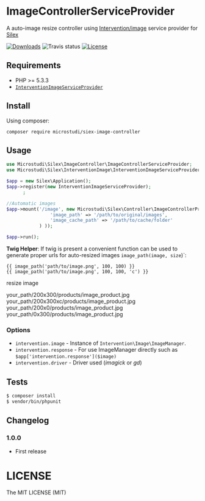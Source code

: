 # ImageControllerServiceProvider

A auto-image resize controller using [Intervention/image](http://image.intervention.io/) service provider for [Silex](http://silex.sensiolabs.org)

[![Downloads](https://img.shields.io/packagist/dt/microstudi/siex-image-controller.svg?style=flat-square)](https://packagist.org/packages/microstudi/siex-image-controller)
![Travis status](https://travis-ci.org/microstudi/siex-image-controller.svg?branch=master)
[![License](https://img.shields.io/packagist/l/microstudi/siex-image-controller.svg?style=flat-square)](http://opensource.org/licenses/MIT)

## Requirements

- PHP >= 5.3.3
- [`InterventionImageServiceProvider`](https://github.com/microstudi/silex-intervention-image)

## Install

Using composer:

```
composer require microstudi/siex-image-controller
```

## Usage

```php
use Microstudi\Silex\ImageController\ImageControllerServiceProvider;
use Microstudi\Silex\InterventionImage\InterventionImageServiceProvider;

$app = new Silex\Application();
$app->register(new InterventionImageServiceProvider);
      ;

//Automatic images
$app->mount('/image', new Microstudi\Silex\Controller\ImageControllerProvider(array(
                'image_path' => '/path/to/original/images',
                'image_cache_path' => '/path/to/cache/folder'
            ) ));

$app->run();
```

**Twig Helper**: If twig is present a convenient function can be used to generate proper urls for auto-resized images `image_path(image, size`)`:

```twig
{{ image_path('path/to/image.png', 100, 100) }}
{{ image_path('path/to/image.png', 100, 100, 'c') }}
```

resize image

your_path/200x300/products/image_product.jpg
your_path/200x300xc/products/image_product.jpg
your_path/200x0/products/image_product.jpg
your_path/0x300/products/image_product.jpg

### Options

- `intervention.image` - Instance of `Intervention\Image\ImageManager`.
- `intervention.response` - For use ImageManager directly such as `$app['intervention.response']($image)`
- `intervention.driver` -  Driver used (*imagick* or *gd*)


## Tests

```bash
$ composer install
$ vendor/bin/phpunit
```


## Changelog

### 1.0.0

- First release

# LICENSE

The MIT LICENSE (MIT)

